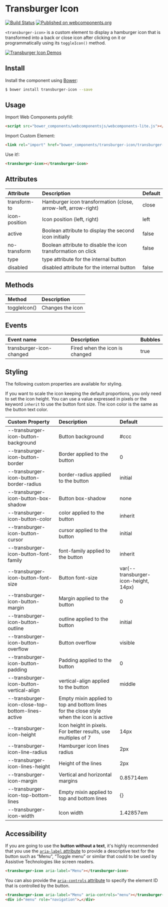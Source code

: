 # Transburger Icon 

[![Build Status](https://img.shields.io/travis/kcmr/transburger-icon/master.svg?style=flat-square)](https://travis-ci.org/kcmr/transburger-icon) 
[![Published on webcomponents.org](https://img.shields.io/badge/webcomponents.org-published-blue.svg?style=flat-square)](https://www.webcomponents.org/element/kcmr/transburger-icon)

`<transburger-icon>` is a custom element to display a hamburger icon that is transformed into a back or close icon after clicking on it or programmatically using its `toggleIcon()` method.

[![Transburger Icon Demos](https://raw.githubusercontent.com/kcmr/transburger-icon/master/transburger-icon-demos.gif)](http://kcmr.github.io/transburger-icon/)

## Install

Install the component using [Bower](http://bower.io/):

```bash
$ bower install transburger-icon --save
```

## Usage

Import Web Components polyfill:

```html
<script src="bower_components/webcomponentsjs/webcomponents-lite.js"></script>
```

Import Custom Element:

```html
<link rel="import" href="bower_components/transburger-icon/transburger-icon.html"> 
```

Use it!:

```html
<transburger-icon></transburger-icon>
```

## Attributes

| Attribute | Description | Default |
|:----------|:------------|:--------|
| transform-to | Hamburger icon transformation (close, arrow-left, arrow-right) | close |
| icon-position | Icon position (left, right) | left |
| active | Boolean attribute to display the second icon initially | false |
| no-transform | Boolean attribute to disable the icon transformation on click | false |
| type | type attribute for the internal button |  |
| disabled | disabled attribute for the internal button | false |

## Methods

| Method | Description |
|:-------|:------------|
| toggleIcon() | Changes the icon |

## Events

| Event name | Description | Bubbles  |
|:-----------|:------------|:---------|
| transburger-icon-changed | Fired when the icon is changed | true |

## Styling

The following custom properties are available for styling.

If you want to scale the icon keeping the default proportions, you only need to set the icon height. You can use a value expressed in pixels or the keyword `inherit` to use the button font size. The icon color is the same as the button text color.

| Custom Property                                  | Description                                                                             | Default                              |
| :----------------------------------------------- | :-------------------------------------------------------------------------------------- | :----------------------------------- |
| --transburger-icon-button-background             | Button background                                                                       | #ccc                                 |
| --transburger-icon-button-border                 | Border applied to the button                                                            | 0                                    |
| --transburger-icon-button-border-radius          | border-radius applied to the button                                                     | initial                              |
| --transburger-icon-button-box-shadow             | Button box-shadow                                                                       | none                                 |
| --transburger-icon-button-color                  | color applied to the button                                                             | inherit                              |
| --transburger-icon-button-cursor                 | cursor applied to the button                                                            | initial                              |
| --transburger-icon-button-font-family            | font-family applied to the button                                                       | inherit                              |
| --transburger-icon-button-font-size              | Button font-size                                                                        | var(--transburger-icon-height, 14px) |
| --transburger-icon-button-margin                 | Margin applied to the button                                                            | 0                                    |
| --transburger-icon-button-outline                | outline applied to the button                                                           | initial                              |
| --transburger-icon-button-overflow               | Button overflow                                                                         | visible                              |
| --transburger-icon-button-padding                | Padding applied to the button                                                           | 0                                    |
| --transburger-icon-button-vertical-align         | vertical-align applied to the button                                                    | middle                               |
| --transburger-icon-close-top-bottom-lines-active | Empty mixin applied to top and bottom lines for the close style when the icon is active |                                      |
| --transburger-icon-height                        | Icon height in pixels. For better results, use multiples of 7                           | 14px                                 |
| --transburger-icon-line-radius                   | Hamburger icon lines radius                                                             | 2px                                  |
| --transburger-icon-lines-height                  | Height of the lines                                                                     | 2px                                  |
| --transburger-icon-margin                        | Vertical and horizontal margins                                                         | 0.85714em                            |
| --transburger-icon-top-bottom-lines              | Empty mixin applied to top and bottom lines                                             | {}                                   |
| --transburger-icon-width                         | Icon width                                                                              | 1.42857em                            |

## Accessibility

If you are going to use the **button without a text**, it's highly recommended that you use the [`aria-label` attribute](http://rawgit.com/w3c/aria/master/aria/aria.html#aria-label) to provide a descriptive text for the button such as “Menu”, “Toggle menu” or similar that could to be used by Assistive Technologies like screen readers.

```html
<transburger-icon aria-label="Menu"></transburger-icon>
```

You can also provide the [`aria-controls` attribute](http://rawgit.com/w3c/aria/master/aria/aria.html#aria-controls) to specify the element ID that is controlled by the button.

```html
<transburger-icon aria-label="Menu" aria-controls="menu"></transburger-icon>
<div id="menu" role="navigation">…</div>
```
